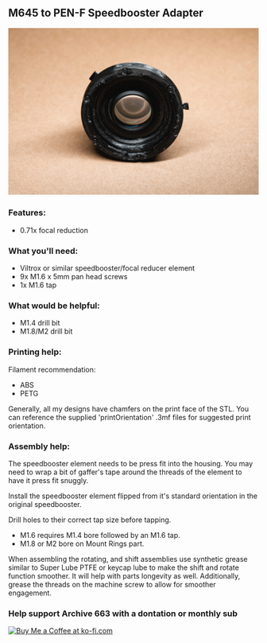 ## M645 to PEN-F Speedbooster Adapter

![olympusPENFSpeedboosterAdapterforM645Lenses](https://github.com/Archive-663/lensAdapters/blob/main/Olympus%20PEN-F/SPEEDBOOSTER/Mamiya%20645/ASSETS/productSB_M645_PENF%20(2).jpg)

### Features:
- 0.71x focal reduction

### What you'll need:
- Viltrox or similar speedbooster/focal reducer element
- 9x M1.6 x 5mm pan head screws
- 1x M1.6 tap

### What would be helpful:
- M1.4 drill bit
- M1.8/M2 drill bit

### Printing help:
Filament recommendation:
- ABS
- PETG

Generally, all my designs have chamfers on the print face of the STL. You can reference the supplied 'printOrientation' .3mf files for suggested print orientation.

### Assembly help:
The speedbooster element needs to be press fit into the housing. You may need to wrap a bit of gaffer's tape around the threads of the element to have it press fit snuggly. 

Install the speedbooster element flipped from it's standard orientation in the original speedbooster. 

Drill holes to their correct tap size before tapping.
- M1.6 requires M1.4 bore followed by an M1.6 tap.
- M1.8 or M2 bore on Mount Rings part.

When assembling the rotating, and shift assemblies use synthetic grease similar to Super Lube PTFE or keycap lube to make the shift and rotate function smoother. It will help with parts longevity as well. Additionally, grease the threads on the machine screw to allow for smoother engagement.

### Help support Archive 663 with a dontation or monthly sub

<a href='https://ko-fi.com/P5P3MHMSF' target='_blank'><img height='36' style='border:0px;height:36px;' src='https://storage.ko-fi.com/cdn/kofi2.png?v=3' border='0' alt='Buy Me a Coffee at ko-fi.com' /></a>

